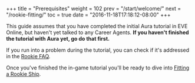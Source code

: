 +++ title = "Prerequisites" weight = 102 prev = "/start/welcome/" next = "/rookie-fitting/" toc = true date = "2016-11-18T17:18:12-08:00" +++

This guide assumes that you have completed the initial Aura tutorial in EVE Online, but haven't yet talked to any Career Agents. **If you haven't finished the tutorial with Aura yet, go do that first.**

If you run into a problem during the tutorial, you can check if it's addressed in the [Rookie FAQ](/reference/rookie-faq).

Once you've finished the in-game tutorial you'll be ready to dive into [Fitting a Rookie Ship](/rookie-fitting/).